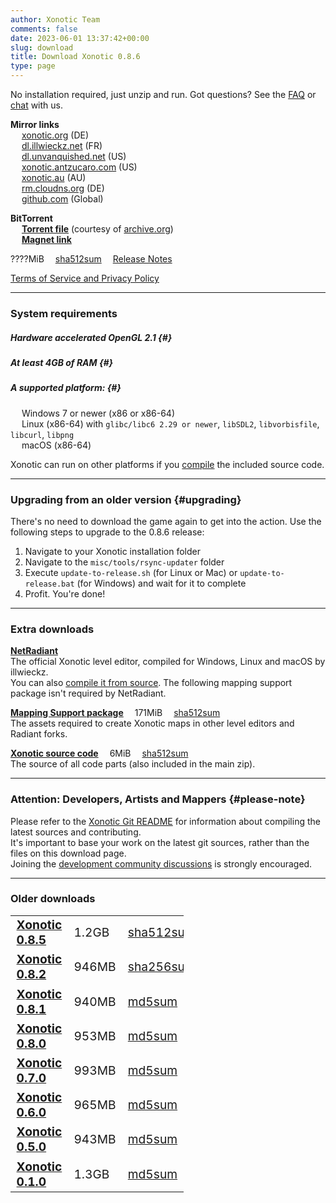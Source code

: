 ```yaml
---
author: Xonotic Team
comments: false
date: 2023-06-01 13:37:42+00:00
slug: download
title: Download Xonotic 0.8.6
type: page
---
```


No installation required, just unzip and run. Got questions? See the [FAQ](/faq) or [chat](/chat) with us.

**Mirror links**  
&emsp; <i class="fas fa-download"></i> [xonotic.org][806zip] (DE)  
&emsp; <i class="fas fa-download"></i> [dl.illwieckz.net](https://dl.illwieckz.net/share/xonotic/release/xonotic-0.8.5.zip) (FR)  
&emsp; <i class="fas fa-download"></i> [dl.unvanquished.net](https://dl.unvanquished.net/share/xonotic/release/xonotic-0.8.5.zip) (US)  
&emsp; <i class="fas fa-download"></i> [xonotic.antzucaro.com](https://xonotic.antzucaro.com/xonotic-0.8.5.zip) (US)  
&emsp; <i class="fas fa-download"></i> [xonotic.au](https://xonotic.au/downloads/xonotic-0.8.5.zip) (AU)  
&emsp; <i class="fas fa-download"></i> [rm.cloudns.org](https://rm.cloudns.org/~xonotic/xonotic-0.8.5.zip) (DE)  
&emsp; <i class="fas fa-download"></i> [github.com](https://github.com/garymoon/xonotic/releases/download/xonotic-v0.8.5/xonotic-0.8.5.zip) (Global)  

**BitTorrent**  
&emsp; <i class="fas fa-cloud-download-alt fa-fw"></i> [**Torrent file**](https://archive.org/download/xonotic-0.8.5/xonotic-0.8.5_archive.torrent) (courtesy of [archive.org](https://archive.org/details/xonotic-0.8.5))  
&emsp; <i class="fas fa-magnet fa-fw"></i> [**Magnet link**](magnet:?xt=urn:btih:b3a90f204f8178553ce34eb938587e3ded705640&dn=xonotic-0.8.5&tr=http%3A%2F%2Fbt1.archive.org%3A6969%2Fannounce&tr=http%3A%2F%2Fbt2.archive.org%3A6969%2Fannounce&ws=https%3A%2F%2Farchive.org%2Fdownload%2F&ws=http%3A%2F%2Fia902508.us.archive.org%2F0%2Fitems%2F)  

????MiB&emsp; [sha512sum][806sum]&emsp; [Release Notes][806post]

[Terms of Service and Privacy Policy](/tos)

---

### System requirements

##### Hardware accelerated OpenGL 2.1 {#}
##### At least 4GB of RAM {#}
##### A supported platform: {#}
&emsp; <i class="fa-brands fa-windows"></i> Windows 7 or newer (x86 or x86-64)  
&emsp; <i class="fa-brands fa-linux"></i> Linux (x86-64) with `glibc/libc6 2.29 or newer`, `libSDL2`, `libvorbisfile`, `libcurl`, `libpng`  
&emsp; <i class="fa-brands fa-apple"></i> macOS (x86-64)  

Xonotic can run on other platforms if you [compile](https://gitlab.com/xonotic/xonotic/-/wikis/Compiling) the included source code.

---

### Upgrading from an older version {#upgrading}

There's no need to download the game again to get into the action. Use the following steps to upgrade to the 0.8.6 release:

  1. Navigate to your Xonotic installation folder
  2. Navigate to the `misc/tools/rsync-updater` folder
  3. Execute `update-to-release.sh` (for Linux or Mac) or `update-to-release.bat` (for Windows) and wait for it to complete
  4. Profit. You're done!

---

### Extra downloads

<i class="fas fa-external-link-alt"></i><a name="netradiant"></a> [**NetRadiant**](https://netradiant.gitlab.io/page/download)  
The official Xonotic level editor, compiled for Windows, Linux and macOS by illwieckz.  
You can also [compile it from source](https://gitlab.com/xonotic/netradiant#getting-the-sources). The following mapping support package isn't required by NetRadiant.  

<i class="fas fa-download"></i><a name="mappingsupport"></a> [**Mapping Support package**](https://dl.xonotic.org/xonotic-0.8.6-mappingsupport.zip)&emsp; 171MiB&emsp; [sha512sum][806sum]  
The assets required to create Xonotic maps in other level editors and Radiant forks.  

<!--
<i class="fas fa-download"></i><a name="higher-quality"></a> [**Higher quality Xonotic download (????MB)**](https://dl.xonotic.org/xonotic-0.8.2-high.zip)  
A release build with JPEG textures, instead of DDS textures with S3 compression. This build has a larger file size and is compatible with old GPU drivers that lack S3TC support. It uses significantly more RAM and has longer loading times.
-->

<i class="fas fa-download"></i><a name="source"></a> [**Xonotic source code**](https://dl.xonotic.org/xonotic-0.8.6-source.zip)&emsp; 6MiB&emsp; [sha512sum][806sum]  
The source of all code parts (also included in the main zip).

---

### Attention: Developers, Artists and Mappers {#please-note}

Please refer to the [Xonotic Git README](https://gitlab.com/xonotic/xonotic/blob/master/README.md) for information about compiling the latest sources and contributing.<br/>
It's important to base your work on the latest git sources, rather than the files on this download page.<br/>
Joining the [development community discussions](https://gitlab.com/xonotic/xonotic/blob/master/README.md#community) is strongly encouraged.

---

### Older downloads

<!-- override some CSS so it looks decent -->
<style>
table {
	table-layout: auto;
	margin-left: unset;
	width: 55%;
}
table tr td {
	font-size: 1.2rem; /* same size as paragraph text */
}
</style>

|   |   |   |   |
| - | - | - | - |
| <i class="fas fa-download"></i> [**Xonotic 0.8.5**][805zip] | 1.2GB | [sha512sum][805sum] | [release notes][805post] |
| <i class="fas fa-download"></i> [**Xonotic 0.8.2**][802zip] | 946MB | [sha256sum][802sum] | [release notes][802post] |
| <i class="fas fa-download"></i> [**Xonotic 0.8.1**][801zip] | 940MB | [md5sum][801sum]    | [release notes][801post] |
| <i class="fas fa-download"></i> [**Xonotic 0.8.0**][800zip] | 953MB | [md5sum][800sum]    | [release notes][800post] |
| <i class="fas fa-download"></i> [**Xonotic 0.7.0**][700zip] | 993MB | [md5sum][700sum]    | [release notes][700post] |
| <i class="fas fa-download"></i> [**Xonotic 0.6.0**][600zip] | 965MB | [md5sum][600sum]    | [release notes][600post] |
| <i class="fas fa-download"></i> [**Xonotic 0.5.0**][500zip] | 943MB | [md5sum][500sum]    | [release notes][500post] |
| <i class="fas fa-download"></i> [**Xonotic 0.1.0**][100zip] | 1.3GB | [md5sum][100sum]    | [release notes][100post] |

[806zip]:https://dl.xonotic.org/xonotic-0.8.6.zip
[805zip]:https://dl.xonotic.org/xonotic-0.8.5.zip
[802zip]:https://dl.xonotic.org/xonotic-0.8.2.zip
[801zip]:https://dl.xonotic.org/xonotic-0.8.1.zip
[800zip]:https://dl.xonotic.org/xonotic-0.8.0.zip
[700zip]:https://dl.xonotic.org/xonotic-0.7.0.zip
[600zip]:https://dl.xonotic.org/xonotic-0.6.0.zip
[500zip]:https://dl.xonotic.org/xonotic-0.5.0.zip
[100zip]:https://dl.xonotic.org/xonotic-0.1.0preview.zip

[806sum]:https://dl.xonotic.org/xonotic-0.8.6.sha512
[805sum]:https://dl.xonotic.org/xonotic-0.8.5.sha512
[802sum]:https://dl.xonotic.org/xonotic-0.8.2.sha256
[801sum]:https://dl.xonotic.org/xonotic-0.8.1.md5
[800sum]:https://dl.xonotic.org/xonotic-0.8.0.md5
[700sum]:https://dl.xonotic.org/xonotic-0.7.0.md5
[600sum]:https://dl.xonotic.org/xonotic-0.6.0.md5
[500sum]:https://dl.xonotic.org/xonotic-0.5.0.md5
[100sum]:https://dl.xonotic.org/xonotic-0.1.0preview.md5

[806post]:/posts/2023/xonotic-0-8-6-release
[805post]:/posts/2022/xonotic-0-8-5-release
[802post]:/posts/2017/xonotic-0-8-2-release
[801post]:/posts/2015/xonotic-0-8-1-release
[800post]:/posts/2015/xonotic-0-8-release
[700post]:/posts/2013/xonotic-0-7-release
[600post]:/posts/2012/xonotic-0-6-is-now-available
[500post]:/posts/2011/xonotic-0-5-release
[100post]:/posts/2010/xonotic-0-1-preview-released
